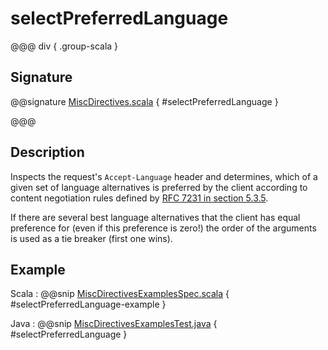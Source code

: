 # selectPreferredLanguage

@@@ div { .group-scala }

## Signature

@@signature [MiscDirectives.scala](/http/src/main/scala/org/apache/pekko/http/scaladsl/server/directives/MiscDirectives.scala) { #selectPreferredLanguage }

@@@

## Description

Inspects the request's `Accept-Language` header and determines,
which of a given set of language alternatives is preferred by the client according to content negotiation rules
defined by [RFC 7231 in section 5.3.5](https://tools.ietf.org/html/rfc7231#section-5.3.5).

If there are several best language alternatives that the client has equal preference for
(even if this preference is zero!) the order of the arguments is used as a tie breaker (first one wins).

## Example

Scala
:  @@snip [MiscDirectivesExamplesSpec.scala](/docs/src/test/scala/docs/http/scaladsl/server/directives/MiscDirectivesExamplesSpec.scala) { #selectPreferredLanguage-example }

Java
:  @@snip [MiscDirectivesExamplesTest.java](/docs/src/test/java/docs/http/javadsl/server/directives/MiscDirectivesExamplesTest.java) { #selectPreferredLanguage }
